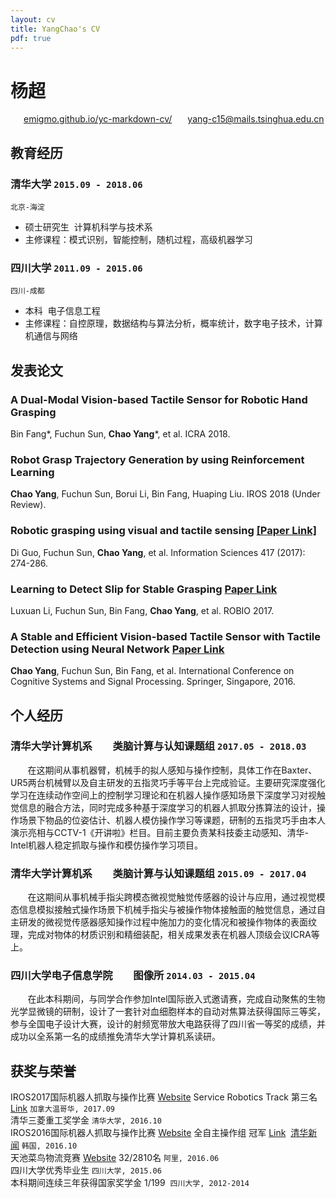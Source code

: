 ```yaml
---
layout: cv
title: YangChao's CV
pdf: true
---
```

# __杨超__
<div id="webaddress">
<i class="fi-home" style="margin-left:1em"></i>
<a href="https://emigmo.github.io/yc-markdown-cv/" style="margin-left:0.5em">emigmo.github.io/yc-markdown-cv/</a>
<i class="fi-mail" style="margin-left:1em"></i>
<a href="yang-c15@mails.tsinghua.edu.cn" style="margin-left:0.5em">yang-c15@mails.tsinghua.edu.cn</a>
</div>

## 教育经历
### __清华大学__ `2015.09 - 2018.06`
```
北京-海淀
```
- 硕士研究生  计算机科学与技术系
- 主修课程：模式识别，智能控制，随机过程，高级机器学习

### __四川大学__ `2011.09 - 2015.06`
```
四川-成都
```
- 本科  电子信息工程
- 主修课程：自控原理，数据结构与算法分析，概率统计，数字电子技术，计算机通信与网络

## 发表论文

### __A Dual-Modal Vision-based Tactile Sensor for Robotic Hand Grasping__
Bin Fang\*, Fuchun Sun, __Chao Yang__\*, et al. ICRA 2018.

### __Robot Grasp Trajectory Generation by using Reinforcement Learning__
__Chao Yang__, Fuchun Sun, Borui Li, Bin Fang, Huaping Liu. IROS 2018 (Under Review).

### __Robotic grasping using visual and tactile sensing__ [[Paper Link]](https://www.sciencedirect.com/science/article/pii/S002002551730837X)
Di Guo, Fuchun Sun, __Chao Yang__, et al. Information Sciences 417 (2017): 274-286.

### __Learning to Detect Slip for Stable Grasping__ [Paper Link](http://ieeexplore.ieee.org/document/8324455/)
Luxuan Li, Fuchun Sun, Bin Fang, __Chao Yang__, et al. ROBIO 2017.

### __A Stable and Efficient Vision-based Tactile Sensor with Tactile Detection using Neural Network__ [Paper Link](https://link.springer.com/chapter/10.1007/978-981-10-5230-9_34)
__Chao Yang__, Fuchun Sun, Bin Fang, et al. International Conference on Cognitive Systems and Signal Processing. Springer, Singapore, 2016.

## 个人经历

### __清华大学计算机系　　类脑计算与认知课题组__ `2017.05 - 2018.03`
        在这期间从事机器臂，机械手的拟人感知与操作控制，具体工作在Baxter、UR5两台机械臂以及自主研发的五指灵巧手等平台上完成验证。主要研究深度强化学习在连续动作空间上的控制学习理论和在机器人操作感知场景下深度学习对视触觉信息的融合方法，同时完成多种基于深度学习的机器人抓取分拣算法的设计，操作场景下物品的位姿估计、机器人模仿操作学习等课题，研制的五指灵巧手由本人演示亮相与CCTV-1《开讲啦》栏目。目前主要负责某科技委主动感知、清华-Intel机器人稳定抓取与操作和模仿操作学习项目。
### __清华大学计算机系　　类脑计算与认知课题组__ `2015.09 - 2017.04`
        在这期间从事机械手指尖跨模态微视觉触觉传感器的设计与应用，通过视觉模态信息模拟接触式操作场景下机械手指尖与被操作物体接触面的触觉信息，通过自主研发的微视觉传感器感知操作过程中施加力的变化情况和被操作物体的表面纹理，完成对物体的材质识别和精细装配，相关成果发表在机器人顶级会议ICRA等上。
### __四川大学电子信息学院　　图像所__ `2014.03 - 2015.04`
        在此本科期间，与同学合作参加Intel国际嵌入式邀请赛，完成自动聚焦的生物光学显微镜的研制，设计了一套针对血细胞样本的自动对焦算法获得国际三等奖，参与全国电子设计大赛，设计的射频宽带放大电路获得了四川省一等奖的成绩，并成功以全系第一名的成绩推免清华大学计算机系读研。
## 获奖与荣誉
IROS2017国际机器人抓取与操作比赛 [Website](http://www.rhgm.org/activities/competition_iros2017/)  Service	Robotics	Track 第三名 [Link](http://www.rhgm.org/activities/competition_iros2017/2017_IROS_comp_low_res.pdf) `加拿大温哥华, 2017.09` <br>
清华三菱重工奖学金 `清华大学, 2016.10` <br>
IROS2016国际机器人抓取与操作比赛 [Website](http://www.rhgm.org/activities/competition_iros2016/) 全自主操作组 冠军 [Link](http://www.rhgm.org/activities/competition_iros2016/competition_iros_summary.pdf)  [清华新闻](http://news.tsinghua.edu.cn/publish/thunews/9659/2016/20161026134903594198295/20161026134903594198295_.html?open_source=weibo_search) `韩国, 2016.10` <br> 
天池菜鸟物流竞赛 [Website](https://tianchi.aliyun.com/competition/introduction.htm?raceId=231530) 32/2810名 `阿里, 2016.06` <br>
四川大学优秀毕业生 `四川大学, 2015.06` <br>
本科期间连续三年获得国家奖学金 1/199  `四川大学, 2012-2014` <br>

